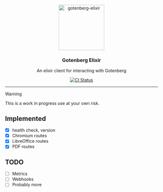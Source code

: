 <p align="center">
  <img width="150" alt="gotenberg-elixir" src="https://github.com/user-attachments/assets/aab9459b-c73c-4631-8d04-4c615715eaae"  />
  <h3 align="center">Gotenberg Elixir</h3>
  <p align="center">An elixir client for interacting with Gotenberg</p>
</p>

<p align="center">
  <a href="https://github.com/etiennelacoursiere/gotenberg-elixir/actions">
    <img alt="CI Status" src="https://github.com/etiennelacoursiere/gotenberg-elixir/actions/workflows/ci.yml/badge.svg">
  </a>
</p>

---

> [!WARNING]
> This is a work in progress use at your own risk.

## Implemented
- [x] health check, version
- [x] Chromium routes
- [x] LibreOffice routes
- [X] PDF routes

## TODO
- [ ] Metrics
- [ ] Webhooks
- [ ] Probably more

